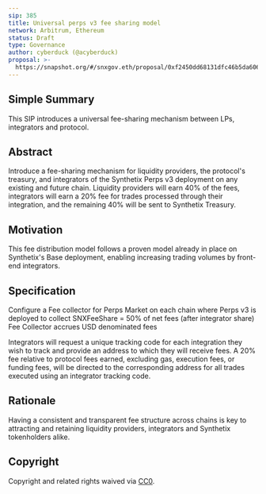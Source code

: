 ```yaml
---
sip: 385
title: Universal perps v3 fee sharing model
network: Arbitrum, Ethereum
status: Draft
type: Governance
author: cyberduck (@acyberduck)
proposal: >-
  https://snapshot.org/#/snxgov.eth/proposal/0xf2450dd68131dfc46b5da6069f9a8febf51b3a8ee7061184478f394be5633567
---
```


## Simple Summary
This SIP introduces a universal fee-sharing mechanism between LPs, integrators and protocol.

## Abstract
Introduce a fee-sharing mechanism for liquidity providers, the protocol's treasury, and integrators of the Synthetix Perps v3 deployment on any existing and future chain. Liquidity providers will earn 40% of the fees, integrators will earn a 20% fee for trades processed through their integration, and the remaining 40% will be sent to Synthetix Treasury. 

## Motivation
This fee distribution model follows a proven model already in place on Synthetix's Base deployment, enabling increasing trading volumes by front-end integrators.

## Specification
Configure a Fee collector for Perps Market on each chain where Perps v3 is deployed to collect SNXFeeShare = 50% of net fees (after integrator share)
Fee Collector accrues USD denominated fees

Integrators will request a unique tracking code for each integration they wish to track and provide an address to which they will receive fees. A 20% fee relative to protocol fees earned, excluding gas, execution fees, or funding fees, will be directed to the corresponding address for all trades executed using an integrator tracking code.

## Rationale
Having a consistent and transparent fee structure across chains is key to attracting and retaining liquidity providers, integrators and Synthetix tokenholders alike.

## Copyright
Copyright and related rights waived via [CC0](https://creativecommons.org/publicdomain/zero/1.0/).
